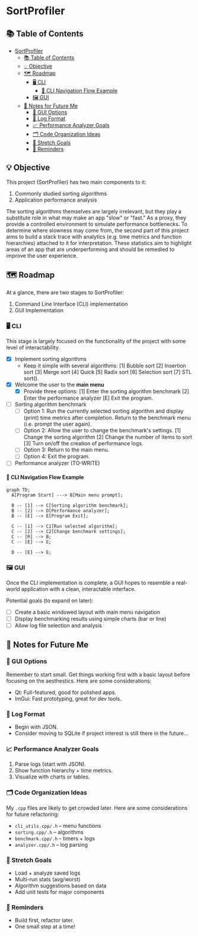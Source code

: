 # SortProfiler
## 📚 Table of Contents
- [SortProfiler](#sortprofiler)
  - [📚 Table of Contents](#-table-of-contents)
  - [💡 Objective](#-objective)
  - [🗺️ Roadmap](#️-roadmap)
    - [🖥️ CLI](#️-cli)
      - [🧭 CLI Navigation Flow Example](#-cli-navigation-flow-example)
    - [🖼️ GUI](#️-gui)
  - [🧠 Notes for Future Me](#-notes-for-future-me)
    - [🎨 GUI Options](#-gui-options)
    - [📜 Log Format](#-log-format)
    - [📈 Performance Analyzer Goals](#-performance-analyzer-goals)
    - [🗂️ Code Organization Ideas](#️-code-organization-ideas)
    - [🚀 Stretch Goals](#-stretch-goals)
    - [📝 Reminders](#-reminders)

## 💡 Objective
This project (SortProfiler) has two main components to it:

1. Commonly studied sorting algorithms
2. Application performance analysis 

The sorting algorithms themselves are largely irrelevant, but they play a substitute role in what may make an app "slow" or "fast." As a proxy, they provide a controlled environment to simulate performance bottlenecks. To determine where slowness may come from, the second part of this project aims to build a stack trace with analytics (e.g. time metrics and function hierarchies) attached to it for interpretation. These statistics aim to highlight areas of an app that are underperforming and should be remedied to improve the user experience.

## 🗺️ Roadmap
At a glance, there are two stages to SortProfiler:

1. Command Line Interface (CLI) implementation
2. GUI Implementation

### 🖥️ CLI
This stage is largely focused on the functionality of the project with some level of interactability.

- [X] Implement sorting algorithms
  -  Keep it simple with several algorithms: [1] Bubble sort [2] Insertion sort [3] Merge sort [4] Quick [5] Radix sort [6] Selection sort [7] STL sort().
- [X] Welcome the user to the **main menu**
  - [X] Provide three options: [1] Enter the sorting algorithm benchmark [2] Enter the performance analyzer [E] Exit the program.
- [ ] Sorting algorithm benchmark
  - [ ] Option 1: Run the currently selected sorting algorithm and display (print) time metrics after completion. Return to the benchmark menu (i.e. prompt the user again).
  - [ ] Option 2: Allow the user to change the benchmark's settings. [1] Change the sorting algorithm [2] Change the number of items to sort [3] Turn on/off the creation of performance logs.
  - [ ] Option 3: Return to the main menu.
  - [ ] Option 4: Exit the program.
- [ ] Performance analyzer (TO-WRITE)

#### 🧭 CLI Navigation Flow Example
```mermaid
graph TD;
  A[Program Start] ---> B[Main menu prompt];

  B -- [1] --> C[Sorting algorithm benchmark];
  B -- [2] --> D[Performance analyzer];
  B -- [E] --> E[Program Exit];

  C -- [1] --> C1[Run selected algorithm];
  C -- [2] --> C2[Change benchmark settings];
  C -- [R] --> B;
  C -- [E] --> E;

  D -- [E] --> E;
```

### 🖼️ GUI
Once the CLI implementation is complete, a GUI hopes to resemble a real-world application with a clean, interactable interface.

Potential goals (to expand on later):
- [ ] Create a basic windowed layout with main menu navigation
- [ ] Display benchmarking results using simple charts (bar or line)
- [ ] Allow log file selection and analysis

## 🧠 Notes for Future Me

### 🎨 GUI Options
Remember to start small. Get things working first with a basic layout before focusing on the aesthestics. Here are some considerations:
  - Qt: Full-featured, good for polished apps.
  - ImGui: Fast prototyping, great for dev tools.

### 📜 Log Format
  - Begin with JSON.
  - Consider moving to SQLite if project interest is still there in the future...
  
### 📈 Performance Analyzer Goals
1. Parse logs (start with JSON).
2. Show function hierarchy + time metrics.
3. Visualize with charts or tables.


### 🗂️ Code Organization Ideas
My `.cpp` files are likely to get crowded later. Here are some considerations for future refactoring:
  - `cli_utils.cpp/.h` – menu functions
  - `sorting.cpp/.h` – algorithms
  - `benchmark.cpp/.h` – timers + logs
  - `analyzer.cpp/.h` – log parsing

### 🚀 Stretch Goals
  - Load + analyze saved logs
  - Multi-run stats (avg/worst)
  - Algorithm suggestions based on data
  - Add unit tests for major components

### 📝 Reminders
  - Build first, refactor later.
  - One small step at a time!
